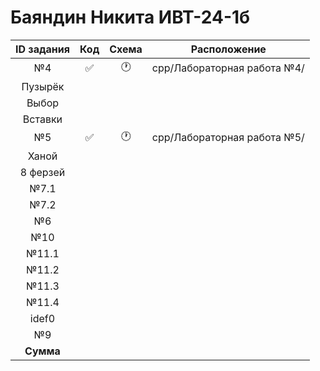# Баяндин Никита ИВТ-24-1б
| ID задания | Код | Схема | Расположение |                                                 
| :----: | :----: | :----: | :----: |
| №4 | ✅ | 🕐 | cpp/Лабораторная работа №4/ |
| Пузырёк |  |  |  |
| Выбор |  |  |  |
| Вставки |  |  |  |
| №5 | ✅ | 🕐 | cpp/Лабораторная работа №5/ |
| Ханой |  |  |  |
| 8 ферзей |  |  |  |
| №7.1 |  |  |  |
| №7.2 |  |  |  |
| №6 |  |  |  |
| №10 |  |  |  |
| №11.1 |  |  |  |
| №11.2 |  |  |  |
| №11.3 |  |  |  |
| №11.4 |  |  |  |
| idef0 |  |  |  |
| №9 |  |  |  |
| **Сумма** |  |  |  |
